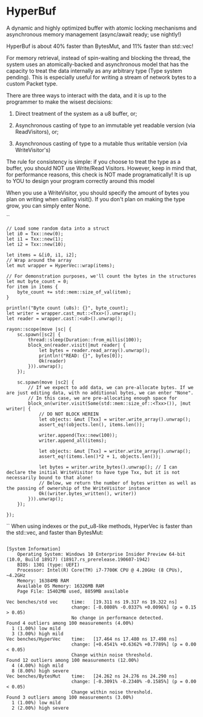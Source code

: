 # HyperBuf
A dynamic and highly optimized buffer with atomic locking mechanisms and asynchronous memory management (async/await ready; use nightly!)

HyperBuf is about 40% faster than BytesMut, and 11% faster than std::vec!

For memory retrieval, instead of spin-waiting and blocking the thread, the system uses an atomically-backed and asynchronous model that has the capacity to treat the data internally as any arbitrary type (Type system pending). This is especially useful for writing a stream of network bytes to a custom Packet type.

There are three ways to interact with the data, and it is up to the programmer to make the wisest decisions:

1. Direct treatment of the system as a u8 buffer, or;

2. Asynchronous casting of type to an immutable yet readable version (via ReadVisitors), or;

3. Asynchronous casting of type to a mutable thus writable version (via WriteVisitor's)

The rule for consistency is simple: if you choose to treat the type as a buffer, you should NOT use Write/Read Visitors. However, keep in mind that, for performance reasons, this check is NOT made programatically! It is up to YOU to design your program correctly around this model

When you use a WriteVisitor, you should specify the amount of bytes you plan on writing when calling visit(). If you don't plan on making the type grow, you can simply enter None.

``

    // Load some random data into a struct
    let i0 = Txx::new(0);
    let i1 = Txx::new(1);
    let i2 = Txx::new(10);

    let items = &[i0, i1, i2];
    // Wrap around the array
    let mut wrapper = HyperVec::wrap(items);

    // For demonstration purposes, we'll count the bytes in the structures
    let mut byte_count = 0;
    for item in items {
        byte_count += std::mem::size_of_val(item);
    }

    println!("Byte count (u8s): {}", byte_count);
    let writer = wrapper.cast_mut::<Txx>().unwrap();
    let reader = wrapper.cast::<u8>().unwrap();

    rayon::scope(move |sc| {
        sc.spawn(|sc2| {
            thread::sleep(Duration::from_millis(100));
            block_on(reader.visit(|mut reader| {
                let bytes = reader.read_array().unwrap();
                println!("READ: {}", bytes[0]);
                Ok(reader)
            })).unwrap();
        });

        sc.spawn(move |sc2| {
            // If we expect to add data, we can pre-allocate bytes. If we are just editing data, with no additional bytes, we can enter "None".
            // In this case, we are pre-allocating enough space for
            block_on(writer.visit(Some(std::mem::size_of::<Txx>()), |mut writer| {
                // DO NOT BLOCK HEREIN
                let objects: &mut [Txx] = writer.write_array().unwrap();
                assert_eq!(objects.len(), items.len());

                writer.append(Txx::new(100));
                writer.append_all(items);

                let objects: &mut [Txx] = writer.write_array().unwrap();
                assert_eq!(items.len()*2 + 1, objects.len());

                let bytes = writer.write_bytes().unwrap(); // I can declare the initial WriteVisitor to have type Txx, but it is not necessarily bound to that alone!
                // Below, we return the number of bytes written as well as the passing of ownership of the WriteVisitor instance
                Ok((writer.bytes_written(), writer))
            })).unwrap();
        });

    });
``
When using indexes or the put_u8-like methods, HyperVec is faster than the std::vec, and faster than BytesMut:


```

[System Information]
    Operating System: Windows 10 Enterprise Insider Preview 64-bit (10.0, Build 18917) (18917.rs_prerelease.190607-1942)
    BIOS: 1301 (type: UEFI)
    Processor: Intel(R) Core(TM) i7-7700K CPU @ 4.20GHz (8 CPUs), ~4.2GHz
    Memory: 16384MB RAM
    Available OS Memory: 16326MB RAM
    Page File: 15402MB used, 8859MB available

Vec benches/std vec     time:   [19.311 ns 19.317 ns 19.322 ns]
                        change: [-0.0808% -0.0337% +0.0096%] (p = 0.15 > 0.05)
                        No change in performance detected.
Found 4 outliers among 100 measurements (4.00%)
  1 (1.00%) low mild
  3 (3.00%) high mild
Vec benches/HyperVec    time:   [17.464 ns 17.480 ns 17.498 ns]
                        change: [+0.4541% +0.6362% +0.7789%] (p = 0.00 < 0.05)
                        Change within noise threshold.
Found 12 outliers among 100 measurements (12.00%)
  4 (4.00%) high mild
  8 (8.00%) high severe
Vec benches/BytesMut    time:   [24.262 ns 24.276 ns 24.290 ns]
                        change: [-0.3091% -0.2340% -0.1585%] (p = 0.00 < 0.05)
                        Change within noise threshold.
Found 3 outliers among 100 measurements (3.00%)
  1 (1.00%) low mild
  2 (2.00%) high severe

```
